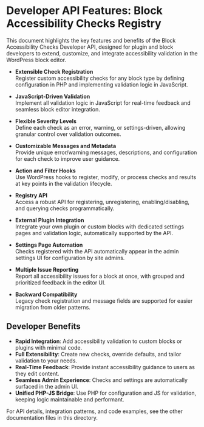 # Developer API Features: Block Accessibility Checks Registry

This document highlights the key features and benefits of the Block Accessibility Checks Developer API, designed for plugin and block developers to extend, customize, and integrate accessibility validation in the WordPress block editor.

- **Extensible Check Registration**  
  Register custom accessibility checks for any block type by defining configuration in PHP and implementing validation logic in JavaScript.

- **JavaScript-Driven Validation**  
  Implement all validation logic in JavaScript for real-time feedback and seamless block editor integration.

- **Flexible Severity Levels**  
  Define each check as an error, warning, or settings-driven, allowing granular control over validation outcomes.

- **Customizable Messages and Metadata**  
  Provide unique error/warning messages, descriptions, and configuration for each check to improve user guidance.

- **Action and Filter Hooks**  
  Use WordPress hooks to register, modify, or process checks and results at key points in the validation lifecycle.

- **Registry API**  
  Access a robust API for registering, unregistering, enabling/disabling, and querying checks programmatically.

- **External Plugin Integration**  
  Integrate your own plugin or custom blocks with dedicated settings pages and validation logic, automatically supported by the API.

- **Settings Page Automation**  
  Checks registered with the API automatically appear in the admin settings UI for configuration by site admins.

- **Multiple Issue Reporting**  
  Report all accessibility issues for a block at once, with grouped and prioritized feedback in the editor UI.

- **Backward Compatibility**  
  Legacy check registration and message fields are supported for easier migration from older patterns.

## Developer Benefits

- **Rapid Integration**: Add accessibility validation to custom blocks or plugins with minimal code.
- **Full Extensibility**: Create new checks, override defaults, and tailor validation to your needs.
- **Real-Time Feedback**: Provide instant accessibility guidance to users as they edit content.
- **Seamless Admin Experience**: Checks and settings are automatically surfaced in the admin UI.
- **Unified PHP-JS Bridge**: Use PHP for configuration and JS for validation, keeping logic maintainable and performant.

For API details, integration patterns, and code examples, see the other documentation files in this directory.
